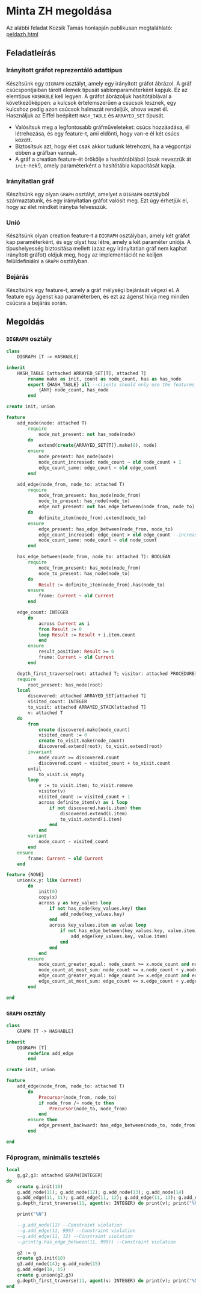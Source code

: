 # Minta ZH megoldása

Az alábbi feladat Kozsik Tamás honlapján publikusan megtaláhlató: [peldazh.html](https://kto.web.elte.hu/hu/oktatas/eiffel/anyagok/peldazh.html)

## Feladatleírás

### Irányított gráfot reprezentáló adattípus

Készítsünk egy `DIGRAPH` osztályt, amely egy irányított gráfot ábrázol. A gráf csúcspontjaiban tárolt elemek típusát sablonparaméterként kapjuk. Ez az elemtípus `HASHABLE` kell legyen. A gráfot ábrázoljuk hasítótáblával a következőképpen: a kulcsok értelemszerűen a csúcsok lesznek, egy kulcshoz pedig azon csúcsok halmazát rendeljük, ahova vezet él. Használjuk az Eiffel beépített `HASH_TABLE` és `ARRAYED_SET` típusát.

- Valósítsuk meg a legfontosabb gráfműveleteket: csúcs hozzáadása, él létrehozása, és egy feature-t, ami eldönti, hogy van-e él két csúcs között.
- Biztosítsuk azt, hogy élet csak akkor tudunk létrehozni, ha a végpontjai ebben a gráfban vannak.
- A gráf a creation feature-ét örökölje a hasítótáblából (csak nevezzük át `init`-nek!), amely paraméterként a hasítótábla kapacitását kapja.

### Irányítatlan gráf

Készítsünk egy olyan `GRAPH` osztályt, amelyet a `DIGRAPH` osztályból származtatunk, és egy irányítatlan gráfot valósít meg. Ezt úgy érhetjük el, hogy az élet mindkét irányba felvesszük.

### Unió

Készítsünk olyan creation feature-t a `DIGRAPH` osztályban, amely két gráfot kap paraméterként, és egy olyat hoz létre, amely a két paraméter uniója. A típushelyesség biztosítása mellett (azaz egy irányítatlan gráf nem kaphat irányított gráfot) oldjuk meg, hogy az implementációt ne kelljen felüldefiniálni a `GRAPH` osztályban.

### Bejárás

Készítsünk egy feature-t, amely a gráf mélységi bejárását végezi el. A feature egy ágenst kap paraméterben, és ezt az ágenst hívja meg minden csúcsra a bejárás során.

## Megoldás

### `DIGRAPH` osztály

~~~eiffel
class
    DIGRAPH [T -> HASHABLE]

inherit
    HASH_TABLE [attached ARRAYED_SET[T], attached T]
        rename make as init, count as node_count, has as has_node
        export {HASH_TABLE} all --clients should only use the features declared in the DIGRAPH class
            {ANY} node_count, has_node
        end

create init, union

feature
    add_node(node: attached T)
        require
            node_not_present: not has_node(node)
        do
            extend(create{ARRAYED_SET[T]}.make(0), node)
        ensure
            node_present: has_node(node)
            node_count_increased: node_count ~ old node_count + 1
            edge_count_same: edge_count ~ old edge_count
        end

    add_edge(node_from, node_to: attached T)
        require
            node_from_present: has_node(node_from)
            node_to_present: has_node(node_to)
            edge_not_present: not has_edge_between(node_from, node_to)
        do
            definite_item(node_from).extend(node_to)
        ensure
            edge_present: has_edge_between(node_from, node_to)
            edge_count_increased: edge_count > old edge_count --increases by 2 in GRAPH
            node_count_same: node_count ~ old node_count
        end

    has_edge_between(node_from, node_to: attached T): BOOLEAN
        require
            node_from_present: has_node(node_from)
            node_to_present: has_node(node_to)
        do
            Result := definite_item(node_from).has(node_to)
        ensure
            frame: Current ~ old Current
        end

    edge_count: INTEGER
        do
            across Current as i
            from Result := 0
            loop Result := Result + i.item.count
            end
        ensure
            result_positive: Result >= 0
            frame: Current ~ old Current
        end

    depth_first_traverse(root: attached T; visitor: attached PROCEDURE[attached T])
    require
        root_present: has_node(root)
    local
        discovered: attached ARRAYED_SET[attached T]
        visited_count: INTEGER
        to_visit: attached ARRAYED_STACK[attached T]
        v: attached T
    do
        from
            create discovered.make(node_count)
            visited_count := 0
            create to_visit.make(node_count)
            discovered.extend(root); to_visit.extend(root)
        invariant
            node_count >= discovered.count
            discovered.count ~ visited_count + to_visit.count
        until
            to_visit.is_empty
        loop
            v := to_visit.item; to_visit.remove
            visitor(v)
            visited_count := visited_count + 1
            across definite_item(v) as i loop
                if not discovered.has(i.item) then
                    discovered.extend(i.item)
                    to_visit.extend(i.item)
                end
            end
        variant
            node_count - visited_count
        end
    ensure
        frame: Current ~ old Current
    end

feature {NONE}
    union(x,y: like Current)
        do
            init(0)
            copy(x)
            across y as key_values loop
                if not has_node(key_values.key) then
                    add_node(key_values.key)
                end
                across key_values.item as value loop
                    if not has_edge_between(key_values.key, value.item) then
                        add_edge(key_values.key, value.item)
                    end
                end
            end
        ensure
            node_count_greater_equal: node_count >= x.node_count and node_count >= y.node_count
            node_count_at_most_sum: node_count <= x.node_count + y.node_count
            edge_count_greater_equal: edge_count >= x.edge_count and edge_count >= y.edge_count
            edge_count_at_most_sum: edge_count <= x.edge_count + y.edge_count
        end

end
~~~

### `GRAPH` osztály

~~~eiffel
class
    GRAPH [T -> HASHABLE]

inherit
    DIGRAPH [T]
        redefine add_edge
        end

create init, union

feature
    add_edge(node_from, node_to: attached T)
        do
            Precursor(node_from, node_to)
            if node_from /~ node_to then
                Precursor(node_to, node_from)
            end
        ensure then
            edge_present_backward: has_edge_between(node_to, node_from)
        end

end
~~~

### Főprogram, minimális tesztelés

~~~eiffel
local
    g,g2,g3: attached GRAPH[INTEGER]
do
    create g.init(10)
    g.add_node(11); g.add_node(12); g.add_node(13); g.add_node(14)
    g.add_edge(11, 11); g.add_edge(11, 12); g.add_edge(11, 13); g.add_edge(13, 14)
    g.depth_first_traverse(11, agent(v: INTEGER) do print(v); print("%N") end)

    print("%N")

    --g.add_node(11) --Constraint violation
    --g.add_edge(11, 999) --Constraint violation
    --g.add_edge(11, 12) --Constraint violation
    --print(g.has_edge_between(11, 999)) --Constraint violation

    g2 := g
    create g3.init(10)
    g3.add_node(14); g.add_node(15)
    g.add_edge(14, 15)
    create g.union(g2,g3)
    g.depth_first_traverse(11, agent(v: INTEGER) do print(v); print("%N") end)
end
~~~
